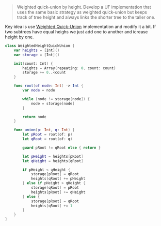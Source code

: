 > Weighted quick-union by height. Develop a UF implementation that uses the same basic strategy as weighted quick-union but keeps track of tree height and always links the shorter tree to the taller one.

Key idea is use [Weighted Quick-Union](https://github.com/SergeyKuryanov/Swift-Data-Structures-and-Algorithms/tree/master/Union-Find) implementation and modify it a bit. If two subtrees have equal heighs we just add one to another and icrease height by one.

```swift
class WeightedHeightQuickUnion {
    var heights = [Int]()
    var storage = [Int]()

    init(count: Int) {
        heights = Array(repeating: 0, count: count)
        storage += 0..<count
    }

    func root(of node: Int) -> Int {
        var node = node

        while (node != storage[node]) {
            node = storage[node]
        }

        return node
    }

    func union(p: Int, q: Int) {
        let pRoot = root(of: p)
        let qRoot = root(of: q)

        guard pRoot != qRoot else { return }

        let pHeight = heights[pRoot]
        let qHeight = heights[qRoot]

        if pHeight < qHeight {
            storage[pRoot] = qRoot
            heights[qRoot] += pHeight
        } else if pHeight > qHeight {
            storage[qRoot] = pRoot
            heights[pRoot] += qHeight
        } else {
            storage[pRoot] = qRoot
            heights[qRoot] += 1
        }
    }
}
```